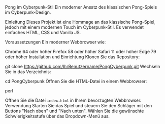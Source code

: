Pong im Cyberpunk-Stil
Ein moderner Ansatz des klassischen Pong-Spiels im Cyberpunk-Design.

Einleitung
Dieses Projekt ist eine Hommage an das klassische Pong-Spiel, jedoch mit einem modernen Touch im Cyberpunk-Stil. Es verwendet einfaches HTML, CSS und Vanilla JS.

Voraussetzungen
Ein moderner Webbrowser wie:

Chrome 64 oder höher
Firefox 58 oder höher
Safari 11 oder höher
Edge 79 oder höher
Installation und Einrichtung
Klonen Sie das Repository:


git clone https://github.com/IhrBenutzername/PongCyberpunk.git
Wechseln Sie in das Verzeichnis:

cd PongCyberpunk
Öffnen Sie die HTML-Datei in einem Webbrowser:

perl

Öffnen Sie die Datei `index.html` in Ihrem bevorzugten Webbrowser.
Verwendung
Starten Sie das Spiel und steuern Sie den Schläger mit den Buttons "Nach oben" und "Nach unten". Wählen Sie die gewünschte Schwierigkeitsstufe über das Dropdown-Menü aus.
